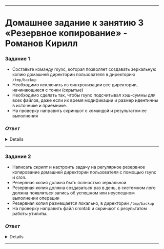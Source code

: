 ---
# Домашнее задание к занятию 3 «Резервное копирование» - Романов Кирилл

### Задание 1

- Составьте команду rsync, которая позволяет создавать зеркальную копию домашней директории пользователя в директорию `/tmp/backup`
- Необходимо исключить из синхронизации все директории, начинающиеся с точки (скрытые)
- Необходимо сделать так, чтобы rsync подсчитывал хэш-суммы для всех файлов, даже если их время модификации и размер идентичны в источнике и приемнике.
- На проверку направить скриншот с командой и результатом ее выполнения

### *Ответ*

<details>

![Скриншот01](https://github.com/Monoroki/gitlab-hw/blob/main/img/back.png)

</details>

------

### Задание 2
- Написать скрипт и настроить задачу на регулярное резервное копирование домашней директории пользователя с помощью rsync и cron.
- Резервная копия должна быть полностью зеркальной
- Резервная копия должна создаваться раз в день, в системном логе должна появляться запись об успешном или неуспешном выполнении операции
- Резервная копия размещается локально, в директории `/tmp/backup`
- На проверку направить файл crontab и скриншот с результатом работы утилиты.

### *Ответ*

<details>

![keep1.png](https://github.com/Monoroki/gitlab-hw/blob/main/img/back2.png)

![keep1.png](https://github.com/Monoroki/gitlab-hw/blob/main/img/back3.png)

![keep1.png](https://github.com/Monoroki/gitlab-hw/blob/main/img/back4.png)


</details>


------
